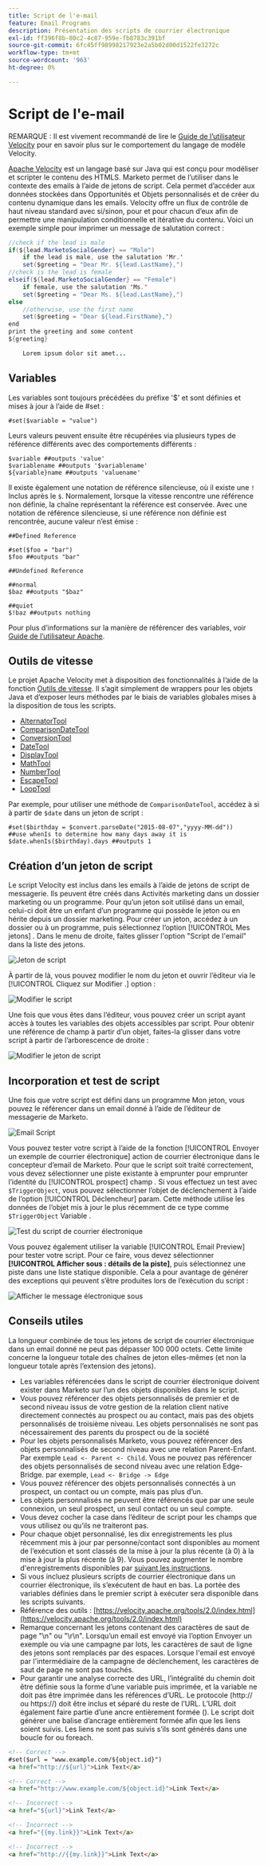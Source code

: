 ```yaml
---
title: Script de l'e-mail
feature: Email Programs
description: Présentation des scripts de courrier électronique
exl-id: ff396f8b-80c2-4c87-959e-fb8783c391bf
source-git-commit: 6fc45ff98998217923e2a5b02d00d1522fe3272c
workflow-type: tm+mt
source-wordcount: '963'
ht-degree: 0%

---
```


# Script de l&#39;e-mail

REMARQUE : Il est vivement recommandé de lire le [Guide de l’utilisateur Velocity](https://velocity.apache.org/engine/devel/user-guide.html) pour en savoir plus sur le comportement du langage de modèle Velocity.

[Apache Velocity](https://velocity.apache.org/) est un langage basé sur Java qui est conçu pour modéliser et scripter le contenu des HTMLS. Marketo permet de l’utiliser dans le contexte des emails à l’aide de jetons de script. Cela permet d’accéder aux données stockées dans Opportunités et Objets personnalisés et de créer du contenu dynamique dans les emails. Velocity offre un flux de contrôle de haut niveau standard avec si/sinon, pour et pour chacun d’eux afin de permettre une manipulation conditionnelle et itérative du contenu. Voici un exemple simple pour imprimer un message de salutation correct :

```java
//check if the lead is male
if(${lead.MarketoSocialGender} == "Male")
    if the lead is male, use the salutation 'Mr.'
    set($greeting = "Dear Mr. ${lead.LastName},")
//check is the lead is female
elseif(${lead.MarketoSocialGender} == "Female")
    if female, use the salutation 'Ms.'
    set($greeting = "Dear Ms. ${lead.LastName},")
else
    //otherwise, use the first name
    set($greeting = "Dear ${lead.FirstName},")
end
print the greeting and some content
${greeting}

    Lorem ipsum dolor sit amet...
```

## Variables

Les variables sont toujours précédées du préfixe &#39;$&#39; et sont définies et mises à jour à l’aide de #set :

```
#set($variable = "value")
```

Leurs valeurs peuvent ensuite être récupérées via plusieurs types de référence différents avec des comportements différents :

```
$variable ##outputs 'value'
$variablename ##outputs '$variablename'
${variable}name ##outputs 'valuename'
```

Il existe également une notation de référence silencieuse, où il existe une `!` Inclus après le `$`. Normalement, lorsque la vitesse rencontre une référence non définie, la chaîne représentant la référence est conservée. Avec une notation de référence silencieuse, si une référence non définie est rencontrée, aucune valeur n’est émise :

```
##Defined Reference

#set($foo = "bar")
$foo ##outputs "bar"

##Undefined Reference

##normal
$baz ##outputs "$baz"

##quiet
$!baz ##outputs nothing
```

Pour plus d’informations sur la manière de référencer des variables, voir [Guide de l’utilisateur Apache](https://velocity.apache.org/engine/devel/user-guide.html#formal-reference-notation).

## Outils de vitesse

Le projet Apache Velocity met à disposition des fonctionnalités à l’aide de la fonction [Outils de vitesse](https://velocity.apache.org/tools/devel/apidocs/overview-summary.html). Il s’agit simplement de wrappers pour les objets Java et d’exposer leurs méthodes par le biais de variables globales mises à la disposition de tous les scripts.

- [AlternatorTool](https://velocity.apache.org/tools/devel/apidocs/org/apache/velocity/tools/generic/AlternatorTool.html)
- [ComparisonDateTool](https://velocity.apache.org/tools/devel/apidocs/org/apache/velocity/tools/generic/ComparisonDateTool.html)
- [ConversionTool](https://velocity.apache.org/tools/devel/apidocs/org/apache/velocity/tools/generic/ConversionTool.html)
- [DateTool](https://velocity.apache.org/tools/devel/apidocs/org/apache/velocity/tools/generic/DateTool.html)
- [DisplayTool](https://velocity.apache.org/tools/devel/apidocs/org/apache/velocity/tools/generic/DisplayTool.html)
- [MathTool](https://velocity.apache.org/tools/devel/apidocs/org/apache/velocity/tools/generic/MathTool.html)
- [NumberTool](https://velocity.apache.org/tools/devel/apidocs/org/apache/velocity/tools/generic/NumberTool.html)
- [EscapeTool](https://velocity.apache.org/tools/devel/apidocs/org/apache/velocity/tools/generic/EscapeTool.html)
- [LoopTool](https://velocity.apache.org/tools/devel/apidocs/org/apache/velocity/tools/generic/LoopTool.html)

Par exemple, pour utiliser une méthode de `ComparisonDateTool`, accédez à si à partir de `$date` dans un jeton de script :

```
#set($birthday = $convert.parseDate("2015-08-07","yyyy-MM-dd"))
##use whenIs to determine how many days away it is
$date.whenIs($birthday).days ##outputs 1
```

## Création d’un jeton de script

Le script Velocity est inclus dans les emails à l’aide de jetons de script de messagerie. Ils peuvent être créés dans Activités marketing dans un dossier marketing ou un programme. Pour qu’un jeton soit utilisé dans un email, celui-ci doit être un enfant d’un programme qui possède le jeton ou en hérite depuis un dossier marketing. Pour créer un jeton, accédez à un dossier ou à un programme, puis sélectionnez l’option [!UICONTROL Mes jetons] . Dans le menu de droite, faites glisser l&#39;option &quot;Script de l&#39;email&quot; dans la liste des jetons.

![Jeton de script](assets/script-token.png)

À partir de là, vous pouvez modifier le nom du jeton et ouvrir l’éditeur via le [!UICONTROL Cliquez sur Modifier .] option :

![Modifier le script](assets/script-edit.png)

Une fois que vous êtes dans l’éditeur, vous pouvez créer un script ayant accès à toutes les variables des objets accessibles par script. Pour obtenir une référence de champ à partir d’un objet, faites-la glisser dans votre script à partir de l’arborescence de droite :

![Modifier le jeton de script](assets/edit-script-token.png)

## Incorporation et test de script

Une fois que votre script est défini dans un programme Mon jeton, vous pouvez le référencer dans un email donné à l’aide de l’éditeur de messagerie de Marketo.

![Email Script](assets/email-script-marketo-email.png)

Vous pouvez tester votre script à l’aide de la fonction [!UICONTROL Envoyer un exemple de courrier électronique] action de courrier électronique dans le concepteur d’email de Marketo. Pour que le script soit traité correctement, vous devez sélectionner une piste existante à emprunter pour emprunter l’identité du [!UICONTROL prospect] champ . Si vous effectuez un test avec `$TriggerObject`, vous pouvez sélectionner l’objet de déclenchement à l’aide de l’option [!UICONTROL Déclencheur] param. Cette méthode utilise les données de l’objet mis à jour le plus récemment de ce type comme `$TriggerObject` Variable .

![Test du script de courrier électronique](assets/velocity-test.png)

Vous pouvez également utiliser la variable [!UICONTROL Email Preview] pour tester votre script. Pour ce faire, vous devez sélectionner **[!UICONTROL Afficher sous : détails de la piste]**, puis sélectionnez une piste dans une liste statique disponible. Cela a pour avantage de générer des exceptions qui peuvent s’être produites lors de l’exécution du script :

![Afficher le message électronique sous](assets/view-as.png)

## Conseils utiles

La longueur combinée de tous les jetons de script de courrier électronique dans un email donné ne peut pas dépasser 100 000 octets. Cette limite concerne la longueur totale des chaînes de jeton elles-mêmes (et non la longueur totale après l’extension des jetons).

- Les variables référencées dans le script de courrier électronique doivent exister dans Marketo sur l’un des objets disponibles dans le script.
- Vous pouvez référencer des objets personnalisés de premier et de second niveau issus de votre gestion de la relation client native directement connectés au prospect ou au contact, mais pas des objets personnalisés de troisième niveau. Les objets personnalisés ne sont pas nécessairement des parents du prospect ou de la société
- Pour les objets personnalisés Marketo, vous pouvez référencer des objets personnalisés de second niveau avec une relation Parent-Enfant. Par exemple `Lead <- Parent <- Child`. Vous ne pouvez pas référencer des objets personnalisés de second niveau avec une relation Edge-Bridge. par exemple,  `Lead <- Bridge -> Edge`
- Vous pouvez référencer des objets personnalisés connectés à un prospect, un contact ou un compte, mais pas plus d’un.
- Les objets personnalisés ne peuvent être référencés que par une seule connexion, un seul prospect, un seul contact ou un seul compte.
- Vous devez cocher la case dans l’éditeur de script pour les champs que vous utilisez ou qu’ils ne traiteront pas.
- Pour chaque objet personnalisé, les dix enregistrements les plus récemment mis à jour par personne/contact sont disponibles au moment de l’exécution et sont classés de la mise à jour la plus récente (à 0) à la mise à jour la plus récente (à 9). Vous pouvez augmenter le nombre d&#39;enregistrements disponibles par [suivant les instructions](https://experienceleague.adobe.com/en/docs/marketo/using/product-docs/administration/email-setup/change-custom-object-retrieval-limits-in-velocity-scripting).
- Si vous incluez plusieurs scripts de courrier électronique dans un courrier électronique, ils s’exécutent de haut en bas. La portée des variables définies dans le premier script à exécuter sera disponible dans les scripts suivants.
- Référence des outils : [https://velocity.apache.org/tools/2.0/index.html](https://velocity.apache.org/tools/2.0/index.html)
- Remarque concernant les jetons contenant des caractères de saut de page &quot;\\n&quot; ou &quot;\\r\\n&quot;. Lorsqu’un email est envoyé via l’option Envoyer un exemple ou via une campagne par lots, les caractères de saut de ligne des jetons sont remplacés par des espaces. Lorsque l&#39;email est envoyé par l&#39;intermédiaire de la campagne de déclenchement, les caractères de saut de page ne sont pas touchés.
- Pour garantir une analyse correcte des URL, l’intégralité du chemin doit être définie sous la forme d’une variable puis imprimée, et la variable ne doit pas être imprimée dans les références d’URL. Le protocole (http:// ou https://) doit être inclus et séparé du reste de l’URL. L’URL doit également faire partie d’une ancre entièrement formée (<a>). Le script doit générer une balise d’ancrage entièrement formée afin que les liens soient suivis. Les liens ne sont pas suivis s’ils sont générés dans une boucle for ou foreach.

```html
<!-- Correct -->
#set($url = "www.example.com/${object.id}")
<a href="http://${url}">Link Text</a>

<!-- Correct -->
<a href="http://www.example.com/${object.id}">Link Text</a>

<!-- Incorrect -->
<a href="${url}">Link Text</a>

<!-- Incorrect -->
<a href="{{my.link}}">Link Text</a>

<!-- Incorrect -->
<a href="http://{{my.link}}">Link Text</a>
```
